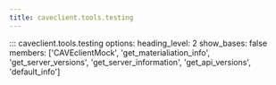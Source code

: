 ```yaml
---
title: caveclient.tools.testing
---
```


::: caveclient.tools.testing
    options:
        heading_level: 2
        show_bases: false
        members: ['CAVEclientMock', 'get_materialiation_info', 'get_server_versions', 'get_server_information', 'get_api_versions', 'default_info']